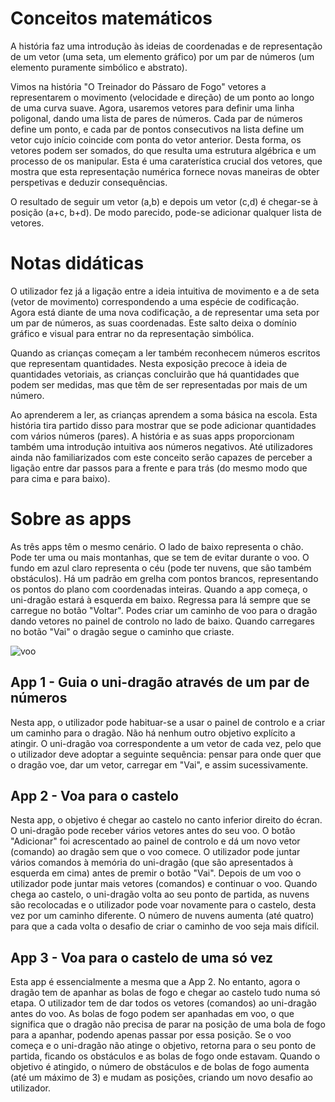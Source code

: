 # Conceitos matemáticos
A história faz uma introdução às ideias de coordenadas e de representação de um vetor (uma seta, um elemento gráfico) por um par de números (um elemento puramente simbólico e abstrato).

Vimos na história "O Treinador do Pássaro de Fogo" vetores a representarem o movimento (velocidade e direção) de um ponto ao longo de uma curva suave. Agora, usaremos vetores para definir uma linha poligonal, dando uma lista de pares de números. Cada par de números define um ponto, e cada par de pontos consecutivos na lista define um vetor cujo início coincide com ponta do vetor anterior. Desta forma, os vetores podem ser somados, do que resulta uma estrutura algébrica e um processo de os manipular. Esta é uma caraterística crucial dos vetores, que mostra que esta representação numérica fornece  novas maneiras de obter perspetivas e deduzir consequências. 

O resultado de seguir um vetor (a,b) e depois um vetor (c,d) é chegar-se à posição (a+c, b+d). De modo parecido, pode-se adicionar qualquer lista de vetores.

# Notas didáticas

O utilizador fez já a ligação entre a ideia intuitiva de movimento e a de seta (vetor de movimento) correspondendo a uma espécie de codificação. Agora está diante de uma nova codificação, a de representar uma seta por um par de números, as suas coordenadas. Este salto deixa o domínio gráfico e visual para entrar no da representação simbólica.

Quando as crianças começam a ler também reconhecem  números escritos que representam quantidades. Nesta exposição precoce à ideia de quantidades vetoriais, as crianças concluirão que há quantidades que podem ser medidas, mas que têm de ser representadas por mais de um número.

Ao aprenderem a ler, as crianças aprendem a soma básica na escola. Esta história tira partido disso para mostrar que se pode adicionar quantidades com vários números (pares). A história e as suas apps proporcionam também uma introdução intuitiva aos números negativos. Até utilizadores ainda não familiarizados com este conceito serão capazes de perceber a ligação entre dar passos para a frente e para trás (do mesmo modo que para cima e para baixo).

# Sobre as apps
As três apps têm o mesmo cenário. O lado de baixo representa o chão. Pode ter uma ou mais montanhas, que se tem de evitar durante o voo. O fundo em azul claro representa o céu (pode ter nuvens, que são também obstáculos). Há um padrão em grelha com pontos brancos, representando os pontos do plano com coordenadas inteiras. Quando a app começa, o uni-dragão estará à esquerda em baixo. Regressa para lá sempre que se carregue no botão "Voltar". Podes criar um caminho de voo para o dragão dando vetores no painel de controlo no lado de baixo. Quando carregares no botão "Vai" o dragão segue o caminho que criaste.

![voo](stories/fire-2/img/_align-center_/voo.png)


## App 1 - Guia o uni-dragão através de um par de números

Nesta app, o utilizador pode habituar-se a usar o painel de controlo e a criar um caminho para o dragão. Não há nenhum outro objetivo explícito a atingir. O uni-dragão voa correspondente a um vetor de cada vez, pelo que o utilizador deve adoptar a seguinte sequência: pensar para onde quer que o dragão voe, dar um vetor, carregar em "Vai", e assim sucessivamente.

## App 2 - Voa para o castelo

Nesta app, o objetivo é chegar ao castelo no canto inferior direito do écran. O uni-dragão pode receber vários vetores antes do seu voo. O botão "Adicionar" foi acrescentado ao painel de controlo e dá um novo vetor (comando) ao dragão sem que o voo comece. O utilizador pode juntar vários comandos à memória do uni-dragão (que são apresentados à esquerda em cima) antes de premir o botão "Vai". Depois de um voo o utilizador pode juntar mais vetores (comandos) e continuar o voo. Quando chega ao castelo, o uni-dragão volta ao seu ponto de partida, as nuvens são recolocadas e o utilizador pode voar novamente para o castelo, desta vez por um caminho diferente. O número de nuvens aumenta (até quatro) para que a cada volta o desafio de criar o caminho de voo seja mais difícil.


## App 3 - Voa para o castelo de uma só vez

Esta app é essencialmente a mesma que a App 2. No entanto, agora o dragão tem de apanhar as bolas de fogo  e chegar ao castelo tudo numa só etapa. O utilizador tem de dar todos os vetores (comandos) ao uni-dragão antes do voo. As bolas de fogo podem ser apanhadas em voo, o que significa que o dragão não precisa de parar na posição de uma bola de fogo para a apanhar, podendo apenas passar por essa posição. Se o voo começa e o uni-dragão não atinge o objetivo, retorna para o seu ponto de partida, ficando os obstáculos e as bolas de fogo onde estavam. Quando o objetivo é atingido, o número de obstáculos e de bolas de fogo aumenta (até um máximo de 3) e mudam as posições, criando um novo desafio ao utilizador.
